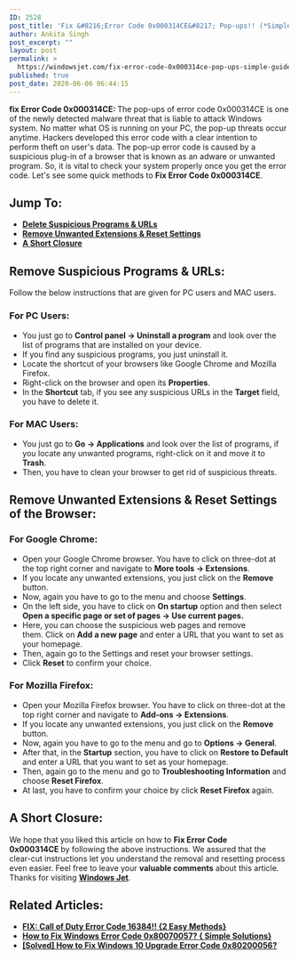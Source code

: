 ```yaml
---
ID: 2528
post_title: 'Fix &#8216;Error Code 0x000314CE&#8217; Pop-ups!! (*Simple Guide*)'
author: Ankita Singh
post_excerpt: ""
layout: post
permalink: >
  https://windowsjet.com/fix-error-code-0x000314ce-pop-ups-simple-guide-2528/
published: true
post_date: 2020-06-06 06:44:15
---
```

<strong><span class="dropcap dropcap1">f</span></strong><strong>ix Error Code 0x000314CE: </strong>The pop-ups of error code 0x000314CE is one of the newly detected malware threat that is liable to attack Windows system. No matter what OS is running on your PC, the pop-up threats occur anytime. Hackers developed this error code with a clear intention to perform theft on user's data. The pop-up error code is caused by a suspicious plug-in of a browser that is known as an adware or unwanted program. So, it is vital to check your system properly once you get the error code. Let's see some quick methods to <strong>Fix Error Code 0x000314CE</strong>.
<h2>Jump To:</h2>
<ul>
 	<li><strong><a href="#1">Delete Suspicious Programs &amp; URLs</a></strong></li>
 	<li><strong><a href="#2">Remove Unwanted Extensions &amp; Reset Settings</a></strong></li>
 	<li><strong><a href="#3">A Short Closure</a></strong></li>
</ul>
<h2 id="1">Remove Suspicious Programs &amp; URLs:</h2>
Follow the below instructions that are given for PC users and MAC users.
<h3>For PC Users:</h3>
<ul>
 	<li>You just go to <strong>Control panel -&gt; Uninstall a program</strong> and look over the list of programs that are installed on your device.</li>
 	<li>If you find any suspicious programs, you just uninstall it.</li>
 	<li>Locate the shortcut of your browsers like Google Chrome and Mozilla Firefox.</li>
 	<li>Right-click on the browser and open its <strong>Properties</strong>.</li>
 	<li>In the <strong>Shortcut</strong> tab, if you see any suspicious URLs in the <strong>Target</strong> field, you have to delete it.</li>
</ul>
<h3>For MAC Users:</h3>
<ul>
 	<li>You just go to <strong>Go -&gt; Applications</strong> and look over the list of programs, if you locate any unwanted programs, right-click on it and move it to <strong>Trash</strong>.</li>
 	<li>Then, you have to clean your browser to get rid of suspicious threats.</li>
</ul>
<h2 id="2">Remove Unwanted Extensions &amp; Reset Settings of the Browser:</h2>
<h3>For Google Chrome:</h3>
<ul>
 	<li>Open your Google Chrome browser. You have to click on three-dot at the top right corner and navigate to <strong>More tools -&gt; Extensions</strong>.</li>
 	<li>If you locate any unwanted extensions, you just click on the <strong>Remove</strong> button.</li>
 	<li>Now, again you have to go to the menu and choose <strong>Settings</strong>.</li>
 	<li>On the left side, you have to click on <strong>On startup</strong> option and then select <strong>Open a specific page or set of pages -&gt; Use current pages. </strong></li>
 	<li>Here, you can choose the suspicious web pages and remove them. Click on <strong>Add a new page</strong> and enter a URL that you want to set as your homepage.</li>
 	<li>Then, again go to the Settings and reset your browser settings.</li>
 	<li>Click <strong>Reset</strong> to confirm your choice.</li>
</ul>
<h3>For Mozilla Firefox:</h3>
<ul>
 	<li>Open your Mozilla Firefox browser. You have to click on three-dot at the top right corner and navigate to <strong>Add-ons -&gt; Extensions</strong>.</li>
 	<li>If you locate any unwanted extensions, you just click on the <strong>Remove</strong> button.</li>
 	<li>Now, again you have to go to the menu and go to <strong>Options -&gt; General</strong>.</li>
 	<li>After that, in the <strong>Startup</strong> section, you have to click on <strong>Restore to Default</strong> and enter a URL that you want to set as your homepage.</li>
 	<li>Then, again go to the menu and go to <strong>Troubleshooting Information</strong> and choose <strong>Reset Firefox</strong>.</li>
 	<li>At last, you have to confirm your choice by click <strong>Reset Firefox </strong>again.</li>
</ul>
<h2 id="3">A Short Closure:</h2>
We hope that you liked this article on how to <strong>Fix Error Code 0x000314CE</strong><strong> </strong>by following the above instructions. We assured that the clear-cut instructions let you understand the removal and resetting process even easier. Feel free to leave your <strong>valuable comments</strong> about this article. Thanks for visiting <a href="https://windowsjet.com/"><strong>Windows Jet</strong></a>.
<h2>Related Articles:</h2>
<ul>
 	<li><strong><a class="LinkSuggestion__Link-sc-1mdih4x-2 jZPuuT" href="https://windowsjet.com/2-easy-methods-to-fix-call-of-duty-error-code-16384-2440/" target="_blank" rel="noopener noreferrer">FIX: Call of Duty Error Code 16384!! {2 Easy Methods}</a></strong></li>
 	<li><strong><a class="LinkSuggestion__Link-sc-1mdih4x-2 jZPuuT" href="https://windowsjet.com/how-to-fix-windows-error-code-0x80070057-simple-solutions-2396/" target="_blank" rel="noopener noreferrer">How to Fix Windows Error Code 0x80070057? { Simple Solutions}</a></strong></li>
 	<li><strong><a class="LinkSuggestion__Link-sc-1mdih4x-2 jZPuuT" href="https://windowsjet.com/solved-how-to-fix-windows-10-upgrade-error-code-0x80200056-2494/" target="_blank" rel="noopener noreferrer">[Solved] How to Fix Windows 10 Upgrade Error Code 0x80200056?</a></strong></li>
</ul>